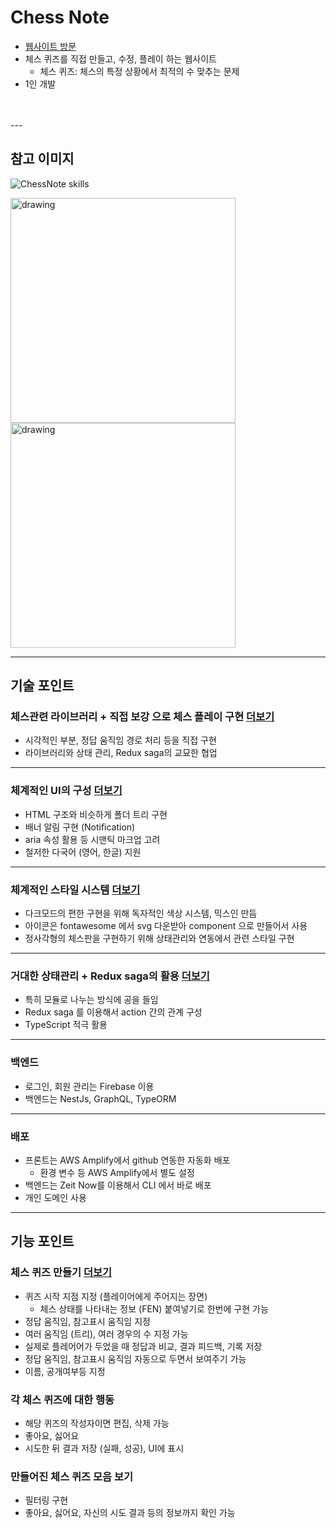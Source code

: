 # Chess Note

- [웹사이트 방문](https://cn.nextwing.me/quiz)
- 체스 퀴즈를 직접 만들고, 수정, 플레이 하는 웹사이트
  -  체스 퀴즈: 체스의 특정 상황에서 최적의 수 맞추는 문제
- 1인 개발
<br/>
<br/>
---

## 참고 이미지
![ChessNote skills](https://user-images.githubusercontent.com/47841931/120080024-dea5ef00-c0f1-11eb-811d-1c42f5f259a1.png)

<img src="https://user-images.githubusercontent.com/47841931/119231435-e4348f80-bb5b-11eb-9e2d-bb903d30a3eb.png" alt="drawing" width="360"/>
<img src="https://user-images.githubusercontent.com/47841931/120080007-c33ae400-c0f1-11eb-9e59-408c6904ac00.png" alt="drawing" width="360"/>

---

## 기술 포인트

### 체스관련 라이브러리 + 직접 보강 으로 체스 플레이 구현 [더보기](/tree/master/src/libraries)
- 시각적인 부분, 정답 움직임 경로 처리 등을 직접 구현
- 라이브러리와 상태 관리, Redux saga의 교묘한 협업
---
### 체계적인 UI의 구성 [더보기](/tree/master/src/components)
- HTML 구조와 비슷하게 폴더 트리 구현
- 배너 알림 구현 (Notification)
- aria 속성 활용 등 시맨틱 마크업 고려
- 철저한 다국어 (영어, 한글) 지원
---
### 체계적인 스타일 시스템 [더보기](/tree/master/src/styles)
- 다크모드의 편한 구현을 위해 독자적인 색상 시스템, 믹스인 만듬
- 아이콘은 fontawesome 에서 svg 다운받아 component 으로 만들어서 사용
- 정사각형의 체스판을 구현하기 위해 상태관리와 연동에서 관련 스타일 구현
---
### 거대한 상태관리 + Redux saga의 활용 [더보기](/tree/master/src/store)
- 특히 모듈로 나누는 방식에 공을 들임
- Redux saga 를 이용해서 action 간의 관계 구성
- TypeScript 적극 활용
---
### 백엔드
- 로그인, 회원 관리는 Firebase 이용
- 백엔드는 NestJs, GraphQL, TypeORM
---
### 배포
- 프론트는 AWS Amplify에서 github 연동한 자동화 배포 
  - 환경 변수 등 AWS Amplify에서 별도 설정
- 백엔드는 Zeit Now를 이용해서 CLI 에서 바로 배포
- 개인 도메인 사용
---

## 기능 포인트
### 체스 퀴즈 만들기 [더보기](/tree/master/src/store/sagas/quiz)
- 퀴즈 시작 지점 지정 (플레이어에게 주어지는 장면)
  - 체스 상태를 나타내는 정보 (FEN) 붙여넣기로 한번에 구현 가능
- 정답 움직임, 참고표시 움직임 지정
 - 여러 움직임 (트리), 여러 경우의 수 지정 가능
 - 실제로 플레어어가 두었을 때 정답과 비교, 결과 피드백, 기록 저장
 - 정답 움직임, 참고표시 움직임 자동으로 두면서 보여주기 가능
- 이름, 공개여부등 지정 
### 각 체스 퀴즈에 대한 행동
- 해당 퀴즈의 작성자이면 편집, 삭제 가능
- 좋아요, 싫어요
- 시도한 뒤 결과 저장 (실패, 성공), UI에 표시
### 만들어진 체스 퀴즈 모음 보기
- 필터링 구현
- 좋아요, 싫어요, 자신의 시도 결과 등의 정보까지 확인 가능
